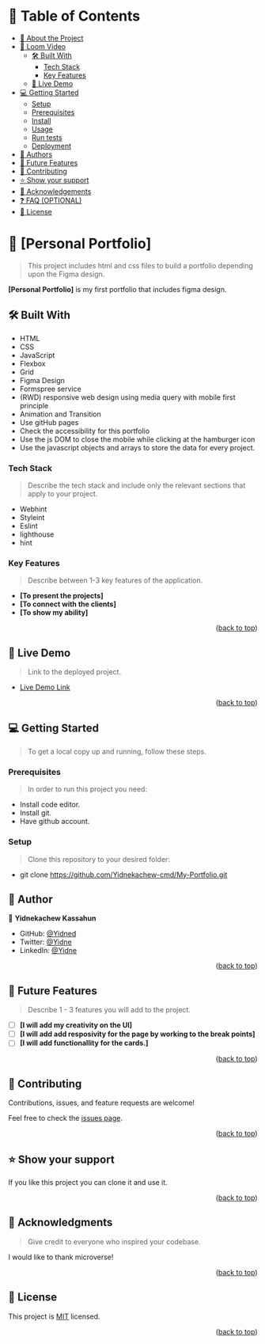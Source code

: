 <!-- TABLE OF CONTENTS -->

# 📗 Table of Contents

- [📖 About the Project](#about-project)
- [🚀 Loom Video](#loom-video)
  - [🛠 Built With](#built-with)
    - [Tech Stack](#tech-stack)
    - [Key Features](#key-features)
  - [🚀 Live Demo](#live-demo)
- [💻 Getting Started](#getting-started)
  - [Setup](#setup)
  - [Prerequisites](#prerequisites)
  - [Install](#install)
  - [Usage](#usage)
  - [Run tests](#run-tests)
  - [Deployment](#triangular_flag_on_post-deployment)
- [👥 Authors](#authors)
- [🔭 Future Features](#future-features)
- [🤝 Contributing](#contributing)
- [⭐️ Show your support](#support)
- [🙏 Acknowledgements](#acknowledgements)
- [❓ FAQ (OPTIONAL)](#faq)
- [📝 License](#license)

<!-- PROJECT DESCRIPTION -->

# 📖 [Personal Portfolio] <a name="about-project"></a>

> This project includes html and css files to build a portfolio depending upon the Figma design.

**[Personal Portfolio]** is my first portfolio that includes figma design.

<!-- LOOM VIDEO -->

<!-- ## 🚀 Loom Video <a name="loom-video"></a>

> Link to the loom video of the project description.

- [Loom Video Link]()

<p align="right">(<a href="#readme-top">back to top</a>)</p> -->

## 🛠 Built With <a name="built-with"></a>

- HTML
- CSS
- JavaScript
- Flexbox
- Grid
- Figma Design
- Formspree service
- (RWD) responsive web design using media query with mobile first principle
- Animation and Transition
- Use gitHub pages
- Check the accessibility for this portfolio
- Use the js DOM to close the mobile while clicking at the hamburger icon
- Use the javascript objects and arrays to store the data for every project.

### Tech Stack <a name="tech-stack"></a>

> Describe the tech stack and include only the relevant sections that apply to your project.

- Webhint
- Styleint
- Eslint
- lighthouse
- hint

<!-- Features -->

### Key Features <a name="key-features"></a>

> Describe between 1-3 key features of the application.

- **[To present the projects]**
- **[To connect with the clients]**
- **[To show my ability]**

<p align="right">(<a href="#readme-top">back to top</a>)</p>

<!-- LIVE DEMO -->

## 🚀 Live Demo <a name="live-demo"></a>

> Link to the deployed project.

- [Live Demo Link](https://yidnekachew-cmd.github.io/My-Portfolio/)

<p align="right">(<a href="#readme-top">back to top</a>)</p>

<!-- GETTING STARTED -->

## 💻 Getting Started <a name="getting-started"></a>

> To get a local copy up and running, follow these steps.

### Prerequisites

> In order to run this project you need:

- Install code editor.
- Install git.
- Have github account.

### Setup

> Clone this repository to your desired folder:

- git clone https://github.com/Yidnekachew-cmd/My-Portfolio.git

<!-- AUTHORS -->

## 👥 Author <a name="authors"></a>

👤 **Yidnekachew Kassahun**

- GitHub: [@Yidned](https://github.com/Yidnekachew-cmd)
- Twitter: [@Yidne](https://twitter.com/Yidnekassahun)
- LinkedIn: [@Yidne](http://linkedin.com/in/yidnekachew-kassahun)

<p align="right">(<a href="#readme-top">back to top</a>)</p>

<!-- FUTURE FEATURES -->

## 🔭 Future Features <a name="future-features"></a>

> Describe 1 - 3 features you will add to the project.

- [ ] **[I will add my creativity on the UI]**
- [ ] **[I will add add resposivity for the page by working to the break points]**
- [ ] **[I will add functionallity for the cards.]**

<p align="right">(<a href="#readme-top">back to top</a>)</p>

<!-- CONTRIBUTING -->

## 🤝 Contributing <a name="contributing"></a>

Contributions, issues, and feature requests are welcome!

Feel free to check the [issues page](https://github.com/Yidnekachew-cmd/My-Portfolio/issues).

<p align="right">(<a href="#readme-top">back to top</a>)</p>

<!-- SUPPORT -->

## ⭐️ Show your support <a name="support"></a>

If you like this project you can clone it and use it.

<p align="right">(<a href="#readme-top">back to top</a>)</p>

<!-- ACKNOWLEDGEMENTS -->

## 🙏 Acknowledgments <a name="acknowledgements"></a>

> Give credit to everyone who inspired your codebase.

I would like to thank microverse!

<p align="right">(<a href="#readme-top">back to top</a>)</p>

<!-- LICENSE -->

## 📝 License <a name="license"></a>

This project is [MIT](./LICENSE.md) licensed.


<p align="right">(<a href="#readme-top">back to top</a>)</p>